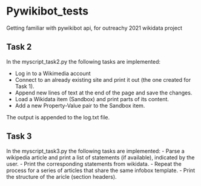 # Pywikibot_tests
Getting familiar with pywikibot api, for outreachy 2021 wikidata project 

## Task 2
In the myscript_task2.py the following tasks are implemented:
  - Log in to a Wikimedia account
  - Connect to an already existing site and print it out (the one created for Task 1).
  - Append new lines of text at the end of the page and save the changes.
  - Load a Wikidata item (Sandbox) and print parts of its content.
  - Add a new Property-Value pair to the Sandbox item.

The output is appended to the log.txt file.

## Task 3
In the myscript_task3.py the following tasks are implemented:
    - Parse a wikipedia article and print a list of statements (if available), indicated by the user.
    - Print the corresponding statements from wikidata.
    - Repeat the process for a series of articles that share the same infobox template.
    - Print the structure of the aricle (section headers).
